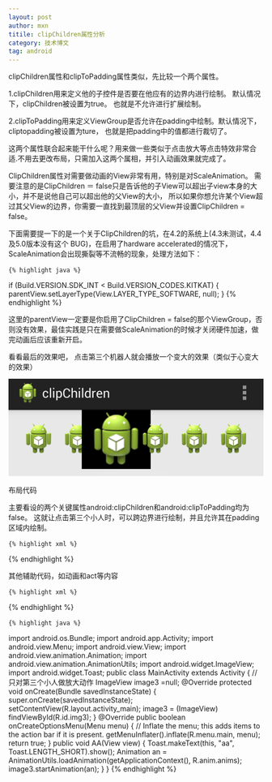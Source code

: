 ```yaml
---
layout: post
author: mxn
titile: clipChildren属性分析
category: 技术博文
tag: android
---
```


clipChildren属性和clipToPadding属性类似，先比较一个两个属性。

1.clipChildren用来定义他的子控件是否要在他应有的边界内进行绘制。 默认情况下，clipChildren被设置为true。 也就是不允许进行扩展绘制。

2.clipToPadding用来定义ViewGroup是否允许在padding中绘制。默认情况下，cliptopadding被设置为ture， 也就是把padding中的值都进行裁切了。

这两个属性联合起来能干什么呢？用来做一些类似于点击放大等点击特效非常合适.不用去更改布局，只需加入这两个属相，并引入动画效果就完成了。

ClipChildren属性对需要做动画的View非常有用，特别是对ScaleAnimation。
需要注意的是ClipChildren ＝ false只是告诉他的子View可以超出子view本身的大小，并不是说他自己可以超出他的父View的大小，
所以如果你想允许某个View超过其父View的边界，你需要一直找到最顶层的父View并设置ClipChildren = false。

下面需要提一下的是一个关于ClipChildren的坑，在4.2的系统上(4.3未测试，4.4及5.0版本没有这个 BUG)，在启用了hardware accelerated的情况下，
ScaleAnimation会出现撕裂等不流畅的现象，处理方法如下：

    {% highlight java %}
if (Build.VERSION.SDK_INT < Build.VERSION_CODES.KITKAT) {
    parentView.setLayerType(View.LAYER_TYPE_SOFTWARE, null);
 }
    {% endhighlight %}

这里的parentView一定要是你启用了ClipChildren = false的那个ViewGroup，否则没有效果，最佳实践是只在需要做ScaleAnimation的时候才关闭硬件加速，做完动画后应该重新开启。

<!-- more -->

看看最后的效果吧， 点击第三个机器人就会播放一个变大的效果（类似于心变大的效果）

![](https://raw.githubusercontent.com/mxn21/mxn21.github.io/master/public/img/img114.png)

布局代码

主要看设的两个关键属性android:clipChildren和android:clipToPadding均为false。
这就让点击第三个小人时，可以跨边界进行绘制，并且允许其在padding区域内绘制。

    {% highlight xml %}
<LinearLayout xmlns:android="http://schemas.android.com/apk/res/android"
    xmlns:tools="http://schemas.android.com/tools"
    android:layout_width="match_parent"
    android:layout_height="match_parent"
    android:paddingBottom="@dimen/activity_vertical_margin"
    android:paddingLeft="@dimen/activity_horizontal_margin"
    android:paddingRight="@dimen/activity_horizontal_margin"
    android:paddingTop="@dimen/activity_vertical_margin"
    tools:context=".MainActivity"
    android:clipChildren="false"
    android:clipToPadding="false">
    <ImageView
        android:id="@+id/img1"
        android:layout_width="wrap_content"
        android:layout_height="wrap_content"
        android:layout_weight="1"
        android:src="@drawable/ic_launcher" />
    <ImageView
        android:id="@+id/img2"
        android:layout_width="wrap_content"
        android:layout_height="wrap_content"
        android:layout_weight="1"
        android:src="@drawable/ic_launcher" />
    <ImageView
        android:id="@+id/img3"
        android:onClick="AA"
        android:layout_width="wrap_content"
        android:layout_height="wrap_content"
        android:layout_weight="1"
        android:background="@android:color/black"
        android:src="@drawable/ic_launcher" />
    <ImageView
        android:id="@+id/img4"
        android:layout_width="wrap_content"
        android:layout_height="wrap_content"
        android:layout_weight="1"
        android:src="@drawable/ic_launcher" />
    <ImageView
        android:id="@+id/img5"
        android:layout_width="wrap_content"
        android:layout_height="wrap_content"
        android:layout_weight="1"
        android:src="@drawable/ic_launcher" />
    <ImageView
        android:id="@+id/img6"
        android:layout_width="wrap_content"
        android:layout_height="wrap_content"
        android:layout_weight="1"
        android:src="@drawable/ic_launcher" />
</LinearLayout>
    {% endhighlight %}

其他辅助代码，如动画和act等内容

    {% highlight xml %}
<?xml version="1.0" encoding="utf-8"?>
<scale
    xmlns:android="http://schemas.android.com/apk/res/android"
    android:fromXScale="1.0"
    android:fromYScale="1.0"
    android:toXScale="3.0"
    android:toYScale="3.0"
    android:duration="2000"
       android:pivotX="50%"
       android:pivotY="50%"
    >
</scale>
     {% endhighlight %}

    {% highlight java %}
import android.os.Bundle;
import android.app.Activity;
import android.view.Menu;
import android.view.View;
import android.view.animation.Animation;
import android.view.animation.AnimationUtils;
import android.widget.ImageView;
import android.widget.Toast;
public class MainActivity extends Activity {
    //只对第三个小人做放大动作
    ImageView image3 =null;
    @Override
    protected void onCreate(Bundle savedInstanceState) {
        super.onCreate(savedInstanceState);
        setContentView(R.layout.activity_main);
        image3 = (ImageView) findViewById(R.id.img3);
    }
    @Override
    public boolean onCreateOptionsMenu(Menu menu) {
        // Inflate the menu; this adds items to the action bar if it is present.
        getMenuInflater().inflate(R.menu.main, menu);
        return true;
    }
    public void AA(View view) {
        Toast.makeText(this, "aa", Toast.LENGTH_SHORT).show();
        Animation an = AnimationUtils.loadAnimation(getApplicationContext(), R.anim.anims);
        image3.startAnimation(an);
    }
}
     {% endhighlight %}